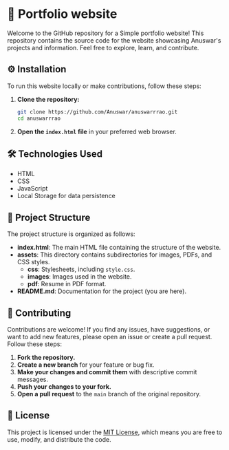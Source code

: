 # 🚀 Portfolio website

Welcome to the GitHub repository for a Simple portfolio website! This repository contains the source code for the website showcasing Anuswar's projects and information. Feel free to explore, learn, and contribute.

## ⚙️ Installation

To run this website locally or make contributions, follow these steps:

1. **Clone the repository:**
    ```bash
    git clone https://github.com/Anuswar/anuswarrrao.git
    cd anuswarrrao
    ```

2. **Open the `index.html` file** in your preferred web browser.

## 🛠️ Technologies Used

- HTML
- CSS
- JavaScript
- Local Storage for data persistence

## 📂 Project Structure

The project structure is organized as follows:

- **index.html**: The main HTML file containing the structure of the website.
- **assets**: This directory contains subdirectories for images, PDFs, and CSS styles.
  - **css**: Stylesheets, including `style.css`.
  - **images**: Images used in the website.
  - **pdf**: Resume in PDF format.
- **README.md**: Documentation for the project (you are here).

## 🤝 Contributing

Contributions are welcome! If you find any issues, have suggestions, or want to add new features, please open an issue or create a pull request. Follow these steps:

1. **Fork the repository.**
2. **Create a new branch** for your feature or bug fix.
3. **Make your changes and commit them** with descriptive commit messages.
4. **Push your changes to your fork.**
5. **Open a pull request** to the `main` branch of the original repository.

## 📄 License

This project is licensed under the [MIT License](LICENSE.md), which means you are free to use, modify, and distribute the code.
